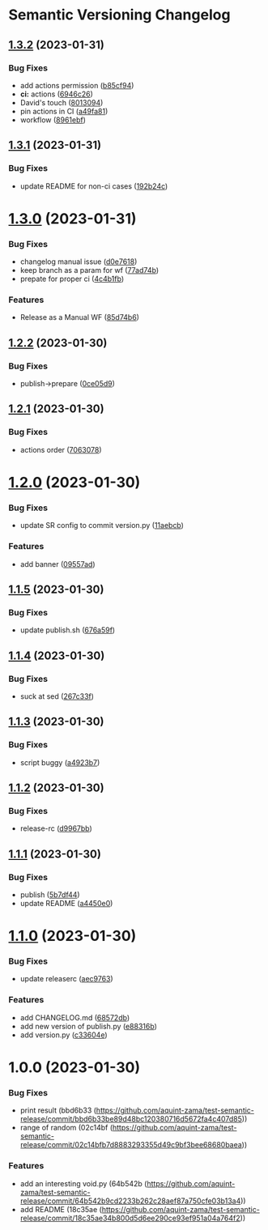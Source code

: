 # Semantic Versioning Changelog

## [1.3.2](https://github.com/aquint-zama/test-semantic-release/compare/v1.3.1...v1.3.2) (2023-01-31)


### Bug Fixes

* add actions permission ([b85cf94](https://github.com/aquint-zama/test-semantic-release/commit/b85cf94757e341d4d7ad9f746cd1ee2111cbb45b))
* **ci:** actions ([6946c26](https://github.com/aquint-zama/test-semantic-release/commit/6946c2681a198961cb0e8373b08baaee5c24d7f0))
* David's touch ([8013094](https://github.com/aquint-zama/test-semantic-release/commit/80130945e098e03c68285eee25c9540025dafbf0))
* pin actions in CI ([a49fa81](https://github.com/aquint-zama/test-semantic-release/commit/a49fa811e04ff98bf2453d810d0cf5c38d0c70f6))
* workflow ([8961ebf](https://github.com/aquint-zama/test-semantic-release/commit/8961ebf5c1b2ccfbe9f59a1104bf2088c0b28edc))

## [1.3.1](https://github.com/aquint-zama/test-semantic-release/compare/v1.3.0...v1.3.1) (2023-01-31)


### Bug Fixes

* update README for non-ci cases ([192b24c](https://github.com/aquint-zama/test-semantic-release/commit/192b24c889d025fab3105af8aead592c330b455d))

# [1.3.0](https://github.com/aquint-zama/test-semantic-release/compare/v1.2.2...v1.3.0) (2023-01-31)


### Bug Fixes

* changelog manual issue ([d0e7618](https://github.com/aquint-zama/test-semantic-release/commit/d0e76184f1fccce0e1344bc56037145b0b79709c))
* keep branch as a param for wf ([77ad74b](https://github.com/aquint-zama/test-semantic-release/commit/77ad74bece355bc4087af3a0f7f437b52a0ddd91))
* prepate for proper ci ([4c4b1fb](https://github.com/aquint-zama/test-semantic-release/commit/4c4b1fbc03710ba22f3c1fd179a2573f927e4121))


### Features

* Release as a Manual WF ([85d74b6](https://github.com/aquint-zama/test-semantic-release/commit/85d74b66174bb457d2a9841b1efa3a4944c3dcdc))

## [1.2.2](https://github.com/aquint-zama/test-semantic-release/compare/v1.2.1...v1.2.2) (2023-01-30)


### Bug Fixes

* publish->prepare ([0ce05d9](https://github.com/aquint-zama/test-semantic-release/commit/0ce05d959b1a4b4f9942fdf7ca6ca78c5d9d0831))

## [1.2.1](https://github.com/aquint-zama/test-semantic-release/compare/v1.2.0...v1.2.1) (2023-01-30)


### Bug Fixes

* actions order ([7063078](https://github.com/aquint-zama/test-semantic-release/commit/70630787e66002f8f144a3794f6d281c17a83b67))

# [1.2.0](https://github.com/aquint-zama/test-semantic-release/compare/v1.1.5...v1.2.0) (2023-01-30)


### Bug Fixes

* update SR config to commit version.py ([11aebcb](https://github.com/aquint-zama/test-semantic-release/commit/11aebcba7f1cb870f53fbb4da8f56db011ef2751))


### Features

* add banner ([09557ad](https://github.com/aquint-zama/test-semantic-release/commit/09557ad65cb4237346ba43c77812e3062e736b60))

## [1.1.5](https://github.com/aquint-zama/test-semantic-release/compare/v1.1.4...v1.1.5) (2023-01-30)


### Bug Fixes

* update publish.sh ([676a59f](https://github.com/aquint-zama/test-semantic-release/commit/676a59f7737357fefbb5d4745b177107ae3b53b8))

## [1.1.4](https://github.com/aquint-zama/test-semantic-release/compare/v1.1.3...v1.1.4) (2023-01-30)


### Bug Fixes

* suck at sed ([267c33f](https://github.com/aquint-zama/test-semantic-release/commit/267c33f6a2ab7fc4795defba76ef8bb5a5c768f9))

## [1.1.3](https://github.com/aquint-zama/test-semantic-release/compare/v1.1.2...v1.1.3) (2023-01-30)


### Bug Fixes

* script buggy ([a4923b7](https://github.com/aquint-zama/test-semantic-release/commit/a4923b7874cd05eb1df2f79b8c0e17c4ecbe97b1))

## [1.1.2](https://github.com/aquint-zama/test-semantic-release/compare/v1.1.1...v1.1.2) (2023-01-30)


### Bug Fixes

* release-rc ([d9967bb](https://github.com/aquint-zama/test-semantic-release/commit/d9967bbe240ff857d4e7ca9781c81d5773994750))

## [1.1.1](https://github.com/aquint-zama/test-semantic-release/compare/v1.1.0...v1.1.1) (2023-01-30)


### Bug Fixes

* publish ([5b7df44](https://github.com/aquint-zama/test-semantic-release/commit/5b7df4490ff0bd911ef7c30dc78c5518df8af212))
* update README ([a4450e0](https://github.com/aquint-zama/test-semantic-release/commit/a4450e0caf83043ed6bf7ee928116c9a7499ea4c))

# [1.1.0](https://github.com/aquint-zama/test-semantic-release/compare/v1.0.0...v1.1.0) (2023-01-30)


### Bug Fixes

* update releaserc ([aec9763](https://github.com/aquint-zama/test-semantic-release/commit/aec9763f00a4699c95ace1b7ad32f734b501f8ac))


### Features

* add CHANGELOG.md ([68572db](https://github.com/aquint-zama/test-semantic-release/commit/68572db9dfc5eae04b332ade6ad4f1996ad18a31))
* add new version of publish.py ([e88316b](https://github.com/aquint-zama/test-semantic-release/commit/e88316bfd6b7a2345cab61daae4591091148670a))
* add version.py ([c33604e](https://github.com/aquint-zama/test-semantic-release/commit/c33604e459f5b072eda6b253fbf3d66171f53fa8))

# 1.0.0 (2023-01-30)

### Bug Fixes

* print result (bbd6b33 (https://github.com/aquint-zama/test-semantic-release/commit/bbd6b33be89d48bc120380716d5672fa4c407d85))
* range of random (02c14bf (https://github.com/aquint-zama/test-semantic-release/commit/02c14bfb7d8883293355d49c9bf3bee68680baea))

### Features

* add an interesting void.py (64b542b (https://github.com/aquint-zama/test-semantic-release/commit/64b542b9cd2233b262c28aef87a750cfe03b13a4))
* add README (18c35ae (https://github.com/aquint-zama/test-semantic-release/commit/18c35ae34b800d5d6ee290ce93ef951a04a764f2))
